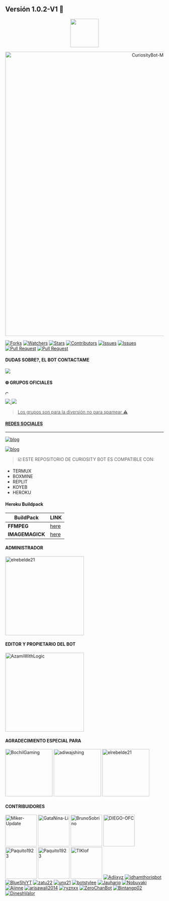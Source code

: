 ## Versión 1.0.2-V1 🚀
<p align="center"> 
  <a href="https://github.com/AzamiWithLogic/CuriosityBot-MD"><img src="http://readme-typing-svg.herokuapp.com?font=mono&size=17&duration=4000&color=AEF2DF&center=falso&vCenter=falso&lines=CURIOSITY+BOT+MD++🍒;GRACIAS+POR+VISITAR+ESTE+REPOSITORIO.❤️" height="90px"
</p> 
<p align="center">
<img src="https://telegra.ph/file/8d82c74f8e9d3493c6cf4.jpg" alt="CuriosityBot-MD" width="900"/>
</p>
<p align="higt">   
<a href="https://github.com/AzamiWithLogic/CuriosityBotV1-MD/network/members"><img title="Forks" src="https://img.shields.io/github/forks/AzamiWithLogic/CuriosityBotV1-MD?label=Forks&color=blue&style=flat-square"></a>
<a href="https://github.com/AzamiWithLogic/CuriosityBotV1-MD/watchers"><img title="Watchers" src="https://img.shields.io/github/watchers/AzamiWithLogic/CuriosityBotV1-MD?label=Watchers&color=green&style=flat-square"></a>
<a href="https://github.com/AzamiWithLogic/CuriosityBotV1-MD/stargazers"><img title="Stars" src="https://img.shields.io/github/stars/AzamiWithLogic/CuriosityBotV1-MD?label=Stars&color=yellow&style=flat-square"></a>
<a href="https://github.com/AzamiWithLogic/CuriosityBotV1-MD/graphs/contributors"><img title="Contributors" src="https://img.shields.io/github/contributors/AzamiWithLogic/CuriosityBotV1-MD?label=Contributors&color=blue&style=flat-square"></a>
<a href="https://github.com/AzamiWithLogic/CuriosityBotV1-MD/issues"><img title="Issues" src="https://img.shields.io/github/issues/clicknetcafe/azamibot-md-multi?label=Issues&color=success&style=flat-square"></a>
<a href="https://github.com/AzamiWithLogic/CuriosityBotV1-MD/issues?q=is%3Aissue+is%3Aclosed"><img title="Issues" src="https://img.shields.io/github/issues-closed/AzamiWithLogic/CuriosityBotV1-MD?label=Issues&color=red&style=flat-square"></a>
<a href="https://github.com/AzamiWithLogic/CuriosityBotV1-MD/pulls"><img title="Pull Request" src="https://img.shields.io/github/issues-pr/AzamiWithLogic/CuriosityBotV1-MD?label=PullRequest&color=success&style=flat-square"></a>
<a href="https://github.com/AzamiWithLogic/CuriosityBotV1-MD/pulls?q=is%3Apr+is%3Aclosed"><img title="Pull Request" src="https://img.shields.io/github/issues-pr-closed/AzamiWithLogic/CuriosityBotV1-MD?label=PullRequest&color=red&style=flat-square"></a>


#### DUDAS SOBRE?, EL BOT CONTACTAME 
<p align="hihg">   
<a href="https://instagram.com/azamiwithlogic" target="_blank"> <img src="https://img.shields.io/badge/Instagram-E4405F?style=for-the-badge&logo=instagram&logoColor=white" target="_blank"></a> 

#### 🌐 GRUPOS OFICIALES <p align="center">
<img src="https://tenor.com/bgG5r.gif" alt="CuriosityBot-MD" width="10"/>
</p>
<a href="https://chat.whatsapp.com/LGg7jeOW7njH19daSmxmnd" target="blank"><img src="https://img.shields.io/badge/©_CURIOSITY_BOT_MD_1-25D366?style=for-the-badge&logo=whatsapp&logoColor=white" />
<a href="https://https://chat.whatsapp.com/K0UCo7igED92q9c1w2DiEH" target="blank"><img src="https://img.shields.io/badge/©_CURIOSITY_BOT_MD_2-25D366?style=for-the-badge&logo=whatsapp&logoColor=white" />

> Los grupos son para la diversión no para spamear ⚠️

#### REDES SOCIALES
-----
[![blog](https://img.shields.io/badge/YouTube-FF0000?style=for-the-badge&logo=youtube&logoColor=white)
](https://www.youtube.com/AzamiWithLogic)

[![blog](https://img.shields.io/badge/Gmail-D14836?style=for-the-badge&logo=gmail&logoColor=white)
](mailto:https://centergatabot@gmail.com)

> ☑️ ESTE REPOSITORIO DE CURIOSITY BOT ES COMPATIBLE CON:
* TERMUX
* BOXMINE
* REPLIT
* KOYEB
* HEROKU

#### Heroku Buildpack
| BuildPack | LINK |
|--------|--------|
| **FFMPEG** |[here](https://github.com/jonathanong/heroku-buildpack-ffmpeg-latest) |
| **IMAGEMAGICK** | [here](https://github.com/DuckyTeam/heroku-buildpack-imagemagick) |

#### ADMINISTRADOR 
<a href="https://github.com/elrebelde21"><img src="https://github.com/elrebelde21.png" width="250" height="250" alt="elrebelde21"/></a>

#### EDITOR Y PROPIETARIO DEL BOT

<a href="https://github.com/AzamiWithLogic"><img src="https://github.com/AzamiWithLogic.png" width="250" height="250" alt="AzamiWithLogic"/></a>

#### AGRADECIMIENTO ESPECIAL PARA
<a href="https://github.com/BochilGaming/games-wabot-md/tree/multi-device"><img src="https://github.com/BochilGaming.png" width="150" height="150" alt="BochilGaming"/></a>
<a href="https://github.com/adiwajshing/Baileys"><img src="https://github.com/adiwajshing.png" width="150" height="150" alt="adiwajshing"/></a>
<a href="https://github.com/elrebelde21"><img src="https://github.com/elrebelde21.png" width="150" height="150" alt="elrebelde21"/></a>

#### CONTRIBUIDORES 
<a href="https://github.com/Miker-Update"><img src="https://github.com/Miker-Update.png" width="100" height="100" alt="Miker-Update"/></a>
<a href="https://github.com/GataNina-Li"><img src="https://github.com/GataNina-Li.png" width="100" height="100" alt="GataNina-Li"/></a>
<a href="https://github.com/BrunoSobrino"><img src="https://github.com/BrunoSobrino.png" width="100" height="100" alt="BrunoSobrino"/></a>
<a href="https://github.com/DIEGO-OFC"><img src="https://github.com/DIEGO-OFC.png" width="100" height="100" alt="DIEGO-OFC"/></a>
<a href="https://github.com/Paquito1923"><img src="https://github.com/Paquito1923.png" width="100" height="100" alt="Paquito1923"/></a>
<a href="https://github.com/Hyzerr"><img src="https://github.com/Hyzerr.png" width="100" height="100" alt="Paquito1923"/></a>
<a href="https://github.com/TIKIof"><img src="https://github.com/TIKIof.png" width="100" height="100" alt="TIKIof"/></a>
[![Adiixyz](https://github.com/Adiixyz.png?size=100)](https://github.com/Adiixyz)
[![idhamthoriqbot](https://github.com/idhamthoriqbot.png?size=100)](https://github.com/idhamthoriqbot)
[![BlueShiYT](https://github.com/BlueShiYT.png?size=100)](https://github.com/BlueShiYT)
[![zatu22](https://github.com/zatu22.png?size=100)](https://github.com/zatu22)
[![unx21](https://github.com/unx21.png?size=100)](https://github.com/unx21)
[![botstylee](https://github.com/botstylee.png?size=100)](https://github.com/botstylee)
[![Jauhariq](https://github.com/Jauhariq.png?size=100)](https://github.com/Jauhariq)
[![Nobuyaki](https://github.com/Nobuyaki.png?size=100)](https://github.com/Nobuyaki)
[![Aiinne](https://github.com/Aiinne.png?size=100)](https://github.com/Aiinne)
[![arisawali2014](https://github.com/arisawali2014.png?size=100)](https://github.com/arisawali2014)
[![ryznxx](https://github.com/ryznxx.png?size=100)](https://github.com/ryznxx)
[![ZeroChanBot](https://github.com/ZeroChanBot.png?size=100)](https://github.com/ZeroChanBot)
[![Bintangp02](https://github.com/Bintangp02.png?size=100)](https://github.com/Bintangp02)
[![DineshValor](https://github.com/DineshValor.png?size=100)](https://github.com/DineshValor)
